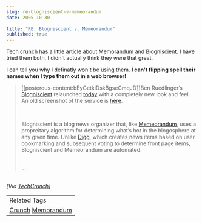 ```yaml
---
slug: re-blogniscient-v-memeorandum
date: 2005-10-30
 
title: "RE: Blogniscient v. Memeorandum"
published: true
---
```

Tech crunch has a little article about Memorandum and Blogniscient.  I have tried them both, I didn't actually think they were that great.  <p />I can tell you why I definatly won't be using them.  <strong>I can't flipping spell their names when I type them out in a web browser!</strong><p /><blockquote>
<p>[[posterous-content:bEyGetkiDskBgseCmqJD]]Ben Ruedlinger’s <a href="http://www.blogniscient.com">Blogniscient</a> relaunched <a href="http://www.technosight.com/blog/the-new-face-of-blogniscient/">today</a> with a completely new look and feel. An old screenshot of the service is <a href="http://www.technosight.com/images/blogniscient.jpg">here</a>.</p>
<br />	<p>Blogniscient is a blog news organizer that, like <a href="http://tech.memeorandum.com">Memeorandum</a>, uses a propreitary algorithm for determining what’s hot in the blogosphere at any given time. Unlike <a href="http://www.digg.com">Digg</a>, which creates news items based on user bookmarking and subsequent voting to determine front page items, Blogniscient and Memeorandum are automated.</p>
<br />...<br />
</blockquote><br /><i>[Via <a href="http://feeds.feedburner.com/Techcrunch?m=360">TechCrunch</a>]</i><p /><table class="TechnoratiHead TagHeader">
<tr><td>Related Tags</td></tr>
<tr class="Technorati"><td>
<a href="https://paul.kinlan.me/tags/Crunch" class="Tag" rel="tag">Crunch</a> <a href="https://paul.kinlan.me/tags/Memorandum" class="Tag" rel="tag">Memorandum</a>
</td></tr>
</table>

